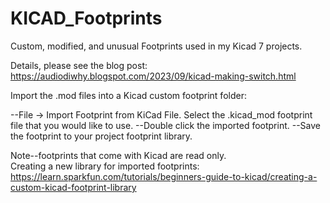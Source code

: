 # KICAD_Footprints
Custom, modified, and unusual Footprints used in my Kicad 7 projects.

Details, please see the blog post:
https://audiodiwhy.blogspot.com/2023/09/kicad-making-switch.html

Import the .mod files into a Kicad custom footprint folder:

--File → Import Footprint from KiCad File. Select the .kicad_mod footprint file that you would like to use.
--Double click the imported footprint.
--Save the footprint to your project footprint library.

Note--footprints that come with Kicad are read only.  
Creating a new library for imported footprints:
https://learn.sparkfun.com/tutorials/beginners-guide-to-kicad/creating-a-custom-kicad-footprint-library
